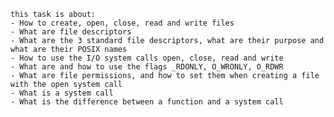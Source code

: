     
    this task is about:
    - How to create, open, close, read and write files
    - What are file descriptors
    - What are the 3 standard file descriptors, what are their purpose and what are their POSIX names
    - How to use the I/O system calls open, close, read and write
    - What are and how to use the flags _RDONLY, O_WRONLY, O_RDWR
    - What are file permissions, and how to set them when creating a file with the open system call
    - What is a system call
    - What is the difference between a function and a system call
